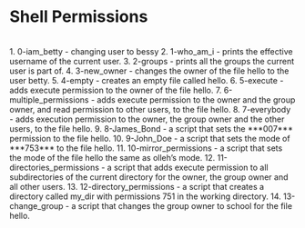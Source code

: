 # Shell Permissions 
<br> 
1. 0-iam_betty - changing user to bessy
2. 1-who_am_i - prints the effective username of the current user.
3. 2-groups -  prints all the groups the current user is part of.
4. 3-new_owner - changes the owner of the file hello to the user betty.
5. 4-empty -  creates an empty file called hello.
6. 5-execute - adds execute permission to the owner of the file hello.
7. 6-multiple_permissions -  adds execute permission to the owner and the group owner, and read permission to other users, to the file hello.
8. 7-everybody - adds execution permission to the owner, the group owner and the other users, to the file hello.
9. 8-James_Bond -  a script that sets the ***007*** permission to the file hello.
10. 9-John_Doe -  a script that sets the mode of ***753*** to  the file hello.
11. 10-mirror_permissions - a script that sets the mode of the file hello the same as olleh’s mode.
12. 11-directories_permissions - a script that adds execute permission to all subdirectories of the current directory for the owner, the group owner and all other users.
13. 12-directory_permissions - a script that creates a directory called my_dir with permissions 751 in the working directory.
14. 13-change_group - a script that changes the group owner to school for the file hello.
